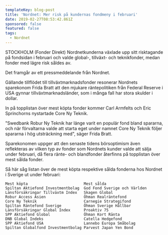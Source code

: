 ```yaml
---
templateKey: blog-post
title: 'Nordnet: Mer risk på kundernas fondmeny i februari'
date: 2019-02-27T08:53:42.861Z
sponsored: false
featured: false
tags:
  - Nordnet
---
```

STOCKHOLM (Fonder Direkt) Nordnetkunderna växlade upp sitt risktagande på fondsidan i februari och valde global-, tillväxt- och teknikfonder, medan fonder med lägre risk såldes av.



Det framgår av ett pressmeddelande från Nordnet.



Gällande tillflödet till tillväxtmarknadsfonder resonerar Nordnets sparekonom Frida Bratt att den mjukare räntepolitiken från Federal Reserve i USA gynnar tillväxtmarknadsländer, som i många fall har stora skulder i dollar.



In på topplistan över mest köpta fonder kommer Carl Armfelts och Eric Sprinchorns nystartade Core Ny Teknik.



"Swedbank Robur Ny Teknik har länge varit en populär fond bland spararna, och när förvaltarna valde att starta eget under namnet Core Ny Teknik följer spararna i hög utsträckning med", säger Frida Bratt.



Sparekonomen uppger att den senaste tidens börsoptimism även reflekteras av vilken typ av fonder som Nordnets kunder valde att sälja under februari, då flera ränte- och blandfonder återfinns på topplistan över mest sålda fonder.



Så här såg listan över de mest köpta respektive sålda fonderna hos Nordnet i Sverige ut under februari:

```
Mest köpta                         Mest sålda                  
Spiltan Aktiefond Investmentbolag  God Fond Sverige och Världen
Länsförsäkringar Tillväxtm Index   Skagen Global               
Robur Access Asien                 Öhman Realräntefond         
Core Ny Teknik                     Carnegie Strategifond       
Spiltan Räntefond Sverige          Öhman Sverige Hållbar       
Länsförsäkringar Global Index      Proaktiv 75                 
SPP Aktiefond Global               Öhman Kort Ränta            
DNB Global Indeks                  Catella Hedgefond           
SPP Aktiefond USA                  Lannebo Europa Småbolag     
Spiltan Globalfond Investmentbolag Parvest Japan Yen Bond      
```
